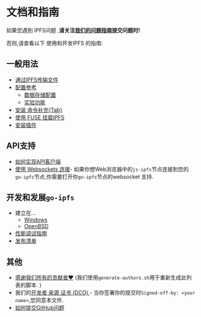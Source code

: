 
# 文档和指南

如果您遇到 IPFS问题 ,**请关注[我们的问题指南](github-issue-guide.zh.md)提交问题时!**

否则,请查看以下 使用和开发IPFS 的指南: 

## 一般用法

-   [通过IPFS传输文件](file-transfer.zh.md)
-   [配置参考](config.zh.md)
    -   [数据存储配置](datastores.zh.md)
    -   [实验功能](experimental-features.zh.md)
-   [安装 命令补充{Tab}](command-completion.zh.md)
-   [使用 FUSE 挂载IPFS](fuse.zh.md)
-   [安装插件](plugins.zh.md)

## API支持

-   [如何实现API客户端](implement-api-bindings.zh.md)
-   [使用 Websockets 连接](transports.zh.md)- 如果你想Web浏览器中的`js-ipfs`节点连接到您的`go-ipfs`节点,你需要打开你`go-ipfs`节点的websocket 支持. 

## 开发和发展`go-ipfs`

-   建立在...
    -   [Windows](windows.zh.md)
    -   [OpenBSD](openbsd.zh.md)
-   [性能调试指南](debug-guide.zh.md)
-   [发布清单](releases.zh.md)

## 其他

-   [感谢我们所有的贡献者❤️](AUTHORS) (我们使用`generate-authors.sh`用于重新生成此列表的脚本. ) 
-   我们的[开发者 来源 证书 (DCO) ](developer-certificate-of-origin)- 当你签署你的提交时`Signed-off-by: <your name>`,您同意本文​​件. 
-   [如何提交GitHub问题](github-issue-guide.zh.md)
